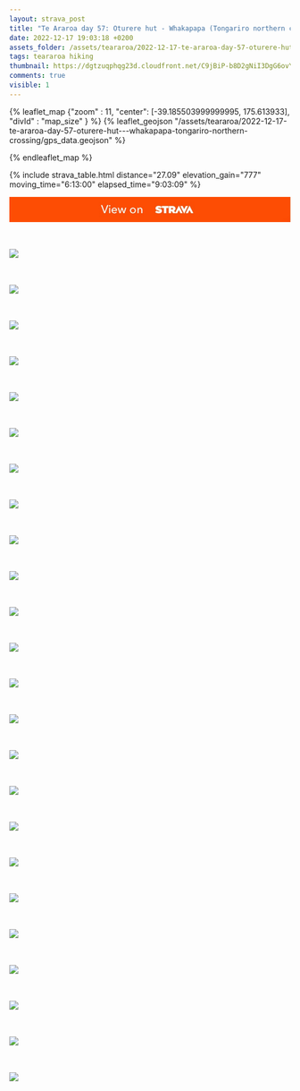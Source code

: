 ```yaml
---
layout: strava_post
title: "Te Araroa day 57: Oturere hut - Whakapapa (Tongariro northern crossing)"
date: 2022-12-17 19:03:18 +0200
assets_folder: /assets/teararoa/2022-12-17-te-araroa-day-57-oturere-hut---whakapapa-tongariro-northern-crossing
tags: teararoa hiking
thumbnail: https://dgtzuqphqg23d.cloudfront.net/C9jBiP-b8D2gNiI3DgG6ovYvdLG-EDysBQJaiq7Sk5A-1024x768.jpg
comments: true
visible: 1
---
```



{% leaflet_map {"zoom" : 11,
                  "center": [-39.185503999999995, 175.613933],
                 "divId" : "map_size" } %}
    {% leaflet_geojson "/assets/teararoa/2022-12-17-te-araroa-day-57-oturere-hut---whakapapa-tongariro-northern-crossing/gps_data.geojson" %}

{% endleaflet_map %}





{% include strava_table.html distance="27.09" elevation_gain="777" moving_time="6:13:00" elapsed_time="9:03:09" %}

[![](/assets/strava.jpg)](https://www.strava.com/activities/8261284614)


<br />

![](https://dgtzuqphqg23d.cloudfront.net/C9jBiP-b8D2gNiI3DgG6ovYvdLG-EDysBQJaiq7Sk5A-1024x768.jpg)


<br />

![](https://dgtzuqphqg23d.cloudfront.net/8u3gGtl5uT9knBrv7jQ5J7SH8J20qdfeeGEE21AiN98-1024x768.jpg)


<br />

![](https://dgtzuqphqg23d.cloudfront.net/15_NZbmMCnEt6TzWtKXEOJhTPSMumW0s18ySyUuTmBc-1024x768.jpg)


<br />

![](https://dgtzuqphqg23d.cloudfront.net/NOVXtI3k-xA3KOlFiPNaFXWwYGAiDrcRC7XVIEoRF2A-768x1024.jpg)


<br />

![](https://dgtzuqphqg23d.cloudfront.net/vIvOFBITftw-VzRQEYyBHMh1gX13zvQRWtUET94LxHI-768x1024.jpg)


<br />

![](https://dgtzuqphqg23d.cloudfront.net/_2cl_WyqWFqN8IkmrQpKu_ZWMnAhfWAp0OOZUNbIIY0-768x1024.jpg)


<br />

![](https://dgtzuqphqg23d.cloudfront.net/htzv-2aqbqKiiHvDXceFCJMxVRo-rPqDBiqLIhfy4L8-1024x768.jpg)


<br />

![](https://dgtzuqphqg23d.cloudfront.net/hSL5x4OIzJXdV4Jlgild1kuBhaXHmpcFA8EUSO_PNDs-1024x768.jpg)


<br />

![](https://dgtzuqphqg23d.cloudfront.net/hPDhI2VV5F5G-lO7EyxkGPySpNYSE-o_FTV4rlYox88-768x1024.jpg)


<br />

![](https://dgtzuqphqg23d.cloudfront.net/vXZzFE_9u8avUwL3qbtTZzPGJwHzZsfPzSGH6HsQFSs-1024x768.jpg)


<br />

![](https://dgtzuqphqg23d.cloudfront.net/x9KzdqM5iqHiM4N7SQeVq4CQ6FeHW-R-K6FBMMhkOpE-1024x768.jpg)


<br />

![](https://dgtzuqphqg23d.cloudfront.net/AqaNuBTnqH9L-Jakh2WhXx-m_Eexp5B9VrxtG-u_oQc-1024x768.jpg)


<br />

![](https://dgtzuqphqg23d.cloudfront.net/h3FhO9HizxhdSKXk3TLXq-d9581TnyLQLNBuOjrBdZk-1024x768.jpg)


<br />

![](https://dgtzuqphqg23d.cloudfront.net/FpPxgxVFsdQb-_UVBXQ3GmfJnV4VjsooqQszOB_T0QQ-1024x768.jpg)


<br />

![](https://dgtzuqphqg23d.cloudfront.net/7BSf9jA0vpt1fx48PmOKEkoaHJrc3PQo5crJ7eETp3M-1024x768.jpg)


<br />

![](https://dgtzuqphqg23d.cloudfront.net/TEYU96x8Ktz3pP_gqm_KMl971g3csbycnk0tdD1prg8-1024x768.jpg)


<br />

![](https://dgtzuqphqg23d.cloudfront.net/JyljPlcqB4MguJGc9ZEK_wydYVriRARf1niJt5LXVp8-1024x768.jpg)


<br />

![](https://dgtzuqphqg23d.cloudfront.net/a-LEpAvsaz_YYyBNdFbxL5Pm0J_-mlz_4LcOE0QdZSI-1024x768.jpg)


<br />

![](https://dgtzuqphqg23d.cloudfront.net/KeBzlNcsROagCPuNqSyU2AjkcwvePUbrFzUWpFG8UmE-768x1024.jpg)


<br />

![](https://dgtzuqphqg23d.cloudfront.net/he8R0pSMkPvlVgPzCK56TzIQXVIgWiH5yruOUzLD7eY-768x1024.jpg)


<br />

![](https://dgtzuqphqg23d.cloudfront.net/x2DtqGVCWS92j4hgJoUwGOSKj9YQBHaTH58q3nW993c-1024x768.jpg)


<br />

![](https://dgtzuqphqg23d.cloudfront.net/uAuEyJ1fpv7k_GEFP06NY6gBA-WtQrG18pyJvJHvPgg-768x1024.jpg)


<br />

![](https://dgtzuqphqg23d.cloudfront.net/Zmq0pKsdIdLvgXIj5bbATfDuQhHgy0eg2qcq0Ks3ICQ-1024x768.jpg)


<br />

![](https://dgtzuqphqg23d.cloudfront.net/ufu179-2NHIjzYgaEWnBt5-rSu0xnl0U7j7ZIWxX01Q-1024x768.jpg)
